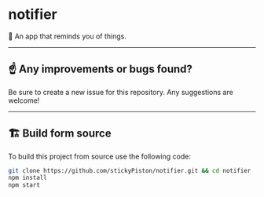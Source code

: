 # notifier
🔔 An app that reminds you of things.

* * *

## ☝️ Any improvements or bugs found?
Be sure to create a new issue for this repository. Any suggestions are welcome!

* * *

## 🏗️ Build form source
To build this project from source use the following code:
```bash
git clone https://github.com/stickyPiston/notifier.git && cd notifier
npm install
npm start
```
